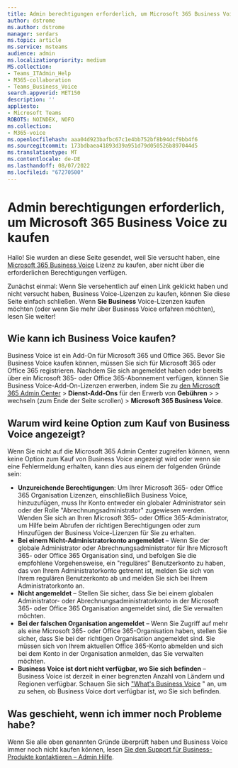 ```yaml
---
title: Admin berechtigungen erforderlich, um Microsoft 365 Business Voice zu kaufen
author: dstrome
ms.author: dstrome
manager: serdars
ms.topic: article
ms.service: msteams
audience: admin
ms.localizationpriority: medium
MS.collection:
- Teams_ITAdmin_Help
- M365-collaboration
- Teams_Business_Voice
search.appverid: MET150
description: ''
appliesto:
- Microsoft Teams
ROBOTS: NOINDEX, NOFO
ms.collection:
- M365-voice
ms.openlocfilehash: aaa04d923bafbc67c1e4bb752bf8b94dcf9bb4f6
ms.sourcegitcommit: 173bdbaea41893d39a951d79d050526b897044d5
ms.translationtype: MT
ms.contentlocale: de-DE
ms.lasthandoff: 08/07/2022
ms.locfileid: "67270500"
---
```

# <a name="admin-permissions-needed-to-buy-microsoft-365-business-voice"></a>Admin berechtigungen erforderlich, um Microsoft 365 Business Voice zu kaufen

Hallo! Sie wurden an diese Seite gesendet, weil Sie versucht haben, eine [Microsoft 365 Business Voice](../whats-business-voice.md) Lizenz zu kaufen, aber nicht über die erforderlichen Berechtigungen verfügen.

Zunächst einmal: Wenn Sie versehentlich auf einen Link geklickt haben und nicht versucht haben, Business Voice-Lizenzen zu kaufen, können Sie diese Seite einfach schließen. Wenn **Sie Business** Voice-Lizenzen kaufen möchten (oder wenn Sie mehr über Business Voice erfahren möchten), lesen Sie weiter!

## <a name="how-can-i-buy-business-voice"></a>Wie kann ich Business Voice kaufen?

Business Voice ist ein Add-On für Microsoft 365 und Office 365. Bevor Sie Business Voice kaufen können, müssen Sie sich für Microsoft 365 oder Office 365 registrieren. Nachdem Sie sich angemeldet haben oder bereits über ein Microsoft 365- oder Office 365-Abonnement verfügen, können Sie Business Voice-Add-On-Lizenzen erwerben, indem Sie zu [den Microsoft 365 Admin Center](https://admin.microsoft.com) >  **Dienst-Add-Ons** für den Erwerb von **Gebühren** >  >  wechseln (zum Ende der Seite scrollen) > **Microsoft 365 Business Voice**.

## <a name="why-dont-i-see-an-option-to-buy-business-voice"></a>Warum wird keine Option zum Kauf von Business Voice angezeigt?

Wenn Sie nicht auf die Microsoft 365 Admin Center zugreifen können, wenn keine Option zum Kauf von Business Voice angezeigt wird oder wenn sie eine Fehlermeldung erhalten, kann dies aus einem der folgenden Gründe sein:

- **Unzureichende Berechtigungen**: Um Ihrer Microsoft 365- oder Office 365 Organisation Lizenzen, einschließlich Business Voice, hinzuzufügen, muss Ihr Konto entweder ein globaler Administrator sein oder der Rolle "Abrechnungsadministrator" zugewiesen werden. Wenden Sie sich an Ihren Microsoft 365- oder Office 365-Administrator, um Hilfe beim Abrufen der richtigen Berechtigungen oder zum Hinzufügen der Business Voice-Lizenzen für Sie zu erhalten.
- **Bei einem Nicht-Administratorkonto angemeldet** – Wenn Sie der globale Administrator oder Abrechnungsadministrator für Ihre Microsoft 365- oder Office 365 Organisation sind, und befolgen Sie die empfohlene Vorgehensweise, ein "reguläres" Benutzerkonto zu haben, das von Ihrem Administratorkonto getrennt ist, melden Sie sich von Ihrem regulären Benutzerkonto ab und melden Sie sich bei Ihrem Administratorkonto an.
- **Nicht angemeldet** – Stellen Sie sicher, dass Sie bei einem globalen Administrator- oder Abrechnungsadministratorkonto in der Microsoft 365- oder Office 365 Organisation angemeldet sind, die Sie verwalten möchten.
- **Bei der falschen Organisation angemeldet** – Wenn Sie Zugriff auf mehr als eine Microsoft 365- oder Office 365-Organisation haben, stellen Sie sicher, dass Sie bei der richtigen Organisation angemeldet sind. Sie müssen sich von Ihrem aktuellen Office 365-Konto abmelden und sich bei dem Konto in der Organisation anmelden, das Sie verwalten möchten.
- **Business Voice ist dort nicht verfügbar, wo Sie sich befinden** – Business Voice ist derzeit in einer begrenzten Anzahl von Ländern und Regionen verfügbar. Schauen Sie sich ["What's Business Voice](../whats-business-voice.md) " an, um zu sehen, ob Business Voice dort verfügbar ist, wo Sie sich befinden.

## <a name="what-if-im-still-having-trouble"></a>Was geschieht, wenn ich immer noch Probleme habe?

Wenn Sie alle oben genannten Gründe überprüft haben und Business Voice immer noch nicht kaufen können, lesen [Sie den Support für Business-Produkte kontaktieren – Admin Hilfe](/microsoft-365/admin/contact-support-for-business-products).